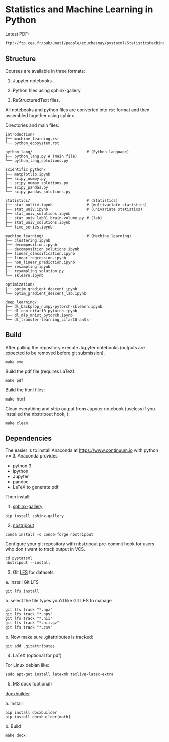 Statistics and Machine Learning in Python
=========================================

Latest PDF:

    ftp://ftp.cea.fr/pub/unati/people/educhesnay/pystatml/StatisticsMachineLearningPython.pdf

Structure
---------

Courses are available in three formats:

1. Jupyter notebooks.

2. Python files using sphinx-gallery.

3. ReStructuredText files.

All notebooks and python files are converted into `rst` format and then assembled together using sphinx.

Directories and main files:

    introduction/
    ├── machine_learning.rst
    └── python_ecosystem.rst

    python_lang/                        # (Python language)
    ├── python_lang.py # (main file)
    └── python_lang_solutions.py

    scientific_python/
    ├── matplotlib.ipynb
    ├── scipy_numpy.py
    ├── scipy_numpy_solutions.py
    ├── scipy_pandas.py
    └── scipy_pandas_solutions.py

    statistics/                         # (Statistics)
    ├── stat_multiv.ipynb               # (multivariate statistics)
    ├── stat_univ.ipynb                 # (univariate statistics)
    ├── stat_univ_solutions.ipynb
    ├── stat_univ_lab01_brain-volume.py # (lab)
    ├── stat_univ_solutions.ipynb
    └── time_series.ipynb

    machine_learning/                   # (Machine learning)
    ├── clustering.ipynb
    ├── decomposition.ipynb
    ├── decomposition_solutions.ipynb
    ├── linear_classification.ipynb
    ├── linear_regression.ipynb
    ├── non_linear_prediction.ipynb
    ├── resampling.ipynb
    ├── resampling_solution.py
    └── sklearn.ipynb

    optimization/
    ├── optim_gradient_descent.ipynb
    └── optim_gradient_descent_lab.ipynb

    deep_learning/
    ├── dl_backprop_numpy-pytorch-sklearn.ipynb
    ├── dl_cnn_cifar10_pytorch.ipynb
    ├── dl_mlp_mnist_pytorch.ipynb
    └── dl_transfer-learning_cifar10-ants-


Build
-----

After pulling the repository execute Jupyter notebooks (outputs are expected to be removed before git submission).
```
make exe
```

Build the pdf file (requires LaTeX):
```
make pdf
```

Build the html files:
```
make html
```

Clean everything and  strip output from Jupyter notebook (useless if you installed the nbstripout hook, ):
```
make clean
```

Dependencies
------------
The easier is to install Anaconda at https://www.continuum.io with python >= 3. Anaconda provides

- python 3
- ipython
- Jupyter
- pandoc
- LaTeX to generate pdf

Then install:

1. [sphinx-gallery](https://sphinx-gallery.readthedocs.io)

```
pip install sphinx-gallery
```

2. [nbstripout](https://github.com/kynan/nbstripout)

```
conda install -c conda-forge nbstripout
```

Configure your git repository with nbstripout pre-commit hook for users who don't want to track output in VCS.

```
cd pystatsml
nbstripout --install
```

3. Git [LFS](https://git-lfs.github.com/) for datasets

a. Install Git LFS

```
git lfs install
```

b. select the file types you'd like Git LFS to manage

```
git lfs track "*.npz"
git lfs track "*.npy"
git lfs track "*.nii"
git lfs track "*.nii.gz"
git lfs track "*.csv"
```

b. Now make sure .gitattributes is tracked:

```
git add .gitattributes
```

4. LaTeX (optional for pdf)

For Linux debian like:

```
sudo apt-get install latexmk texlive-latex-extra
```

5. MS docx (optional)

[docxbuilder](https://docxbuilder.readthedocs.io/en/latest/docxbuilder.html)

a. Install

```
pip install docxbuilder
pip install docxbuilder[math]
```

b. Build

```
make docx
```
